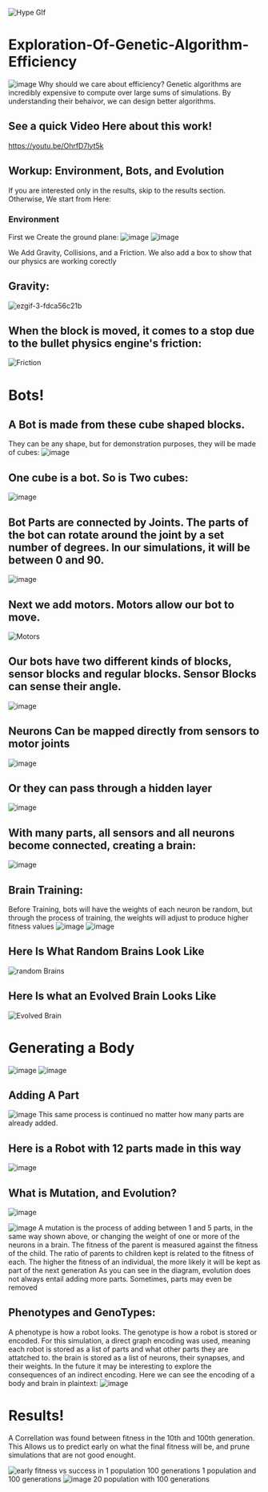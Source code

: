 
![Hype GIf](https://user-images.githubusercontent.com/114758213/225159048-4ba3d7a6-8fc4-4c67-8368-c154274f70af.gif)


# Exploration-Of-Genetic-Algorithm-Efficiency
![image](https://user-images.githubusercontent.com/114758213/225162496-1f0f3956-a996-473a-aa2f-af60fd6cb4d3.png)
Why should we care about efficiency? Genetic algorithms are incredibly expensive to compute over large sums of simulations. By understanding their behaivor, we can design better algorithms. 

## See a quick Video Here about this work!
https://youtu.be/OhrfD7lyt5k


## Workup: Environment, Bots, and Evolution
If you are interested only in the results, skip to the results section. Otherwise, We start from Here:
### Environment
First we Create the ground plane:
![image](https://user-images.githubusercontent.com/114758213/225104782-9eb18c2e-e8cd-4e69-9ef9-320348bd6ae4.png)
![image](https://user-images.githubusercontent.com/114758213/225107083-899d8bf3-91a5-4294-b226-caf0c42d1eb7.png)

We Add Gravity, Collisions, and a Friction. We also add a box to show that our physics are working corectly
## Gravity:
![ezgif-3-fdca56c21b](https://user-images.githubusercontent.com/114758213/225111210-9561f579-9f80-4f42-ad5b-8ab2ad2e9e45.gif)

## When the block is moved, it comes to a stop due to the bullet physics engine's friction:
![Friction](https://user-images.githubusercontent.com/114758213/225111692-1fa9526b-4af2-4de4-a4b1-21bebe399365.gif)


# Bots!

## A Bot is made from these cube shaped blocks. 
They can be any shape, but for demonstration purposes, they will be made of cubes:
![image](https://user-images.githubusercontent.com/114758213/225113095-1ad50df8-42bf-4c96-95ec-df0d769fed91.png)
## One cube is a bot. So is Two cubes:
![image](https://user-images.githubusercontent.com/114758213/225113628-b9aa0867-c72e-467a-b2a1-b4c40bb898bd.png)
## Bot Parts are connected by Joints. The parts of the bot can rotate around the joint by a set number of degrees. In our simulations, it will be between 0 and 90. 
![image](https://user-images.githubusercontent.com/114758213/225115743-5b5c2685-337c-495a-8b6e-e31fb40048b0.png)
## Next we add motors. Motors allow our bot to move.

![Motors](https://user-images.githubusercontent.com/114758213/225117052-a06a4c13-f67e-402e-bab5-f51facd33658.gif)


## Our bots have two different kinds of blocks, sensor blocks and regular blocks. Sensor Blocks can sense their angle.
![image](https://user-images.githubusercontent.com/114758213/225119845-b03fd5d2-a8aa-4463-a2a9-586092ab5e89.png)

## Neurons Can be mapped directly from sensors to motor joints
![image](https://user-images.githubusercontent.com/114758213/225119590-9be3ae82-259e-4d36-9fef-f3d2998853bf.png)

## Or they can pass through a hidden layer
![image](https://user-images.githubusercontent.com/114758213/225120331-669dc04b-bfd8-48de-921c-10b80fe61bb8.png)

## With many parts, all sensors and all neurons become connected, creating a brain:
![image](https://user-images.githubusercontent.com/114758213/225121470-510e3bbd-e9e0-46c9-9975-cb5a5a198180.png)

## Brain Training:
Before Training, bots will have the weights of each neuron be random, but through the process of training, the weights will adjust to produce higher fitness values
![image](https://user-images.githubusercontent.com/114758213/225135012-78d91bd3-71e5-4385-8cd7-71450e274bac.png)
![image](https://user-images.githubusercontent.com/114758213/225135367-6a77a6b8-8c4a-4661-b3b3-875c12c857ba.png)

## Here Is What Random Brains Look Like
![random Brains](https://user-images.githubusercontent.com/114758213/225137190-1c421c2d-c91c-44e3-b84d-4d26f6368019.gif)
## Here Is what an Evolved Brain Looks Like
![Evolved Brain](https://user-images.githubusercontent.com/114758213/225139030-1c3c13dd-eb22-464d-a6f9-b7454c3624dd.gif)


# Generating a Body
![image](https://user-images.githubusercontent.com/114758213/225142965-f2220ec9-9228-4eb7-b11b-d9861c744735.png)
![image](https://user-images.githubusercontent.com/114758213/225144189-e88f3b35-a079-490d-84c2-384b67466e04.png)

## Adding A Part
![image](https://user-images.githubusercontent.com/114758213/225147786-8d72e50f-5e5d-49e7-8a56-6e64ab2798f9.png)
This same process is continued no matter how many parts are already added. 

## Here is a Robot with 12 parts made in this way
![image](https://user-images.githubusercontent.com/114758213/225151237-0ae720bc-1907-4a08-83cf-05ea8f71f009.png)

## What is Mutation, and Evolution?
![image](https://user-images.githubusercontent.com/114758213/225160661-5017fd3e-ce70-486e-b5ce-08f145839a65.png)

![image](https://user-images.githubusercontent.com/114758213/225155260-b625260e-f3e1-4454-a0f2-c54c578709e7.png)
A mutation is the process of adding between 1 and 5 parts, in the same way shown above, or changing the weight of one or more of the neurons in a brain.
The fitness of the parent is measured against the fitness of the child. The ratio of parents to children kept is related to the fitness of each. The higher the fitness of an individual, the more likely it will be kept as part of the next generation
As you can see in the diagram, evolution does not always entail adding more parts. Sometimes, parts may even be removed

## Phenotypes and GenoTypes:
A phenotype is how a robot looks. The genotype is how a robot is stored or encoded. For this simulation, a direct  graph encoding was used, meaning  each robot is stored as a list of parts and what other parts they are attatched to. the brain is stored as a list of neurons, their synapses, and their weights. In the future it may be interesting to explore the consequences of an indirect encoding. Here we can see the encoding of a body and brain in plaintext:
![image](https://user-images.githubusercontent.com/114758213/225157125-9381ce6a-a841-4fc7-a6b4-b94e4dd8adeb.png)


# Results!

A Correllation was found between fitness in the 10th and 100th generation. This Allows us to predict early on what the final fitness will be, and prune simulations that are not good enought.


![early fitness vs success in 1 population 100 generations](https://user-images.githubusercontent.com/114758213/225201912-a0f78045-0a4a-4ba5-b53c-d8aeb19e17a1.png)
1 population and 100 generations
![image](https://user-images.githubusercontent.com/114758213/225201946-b1782304-a21f-470f-a460-c81ee4bcb2cb.png)
20 population with 100 generations
